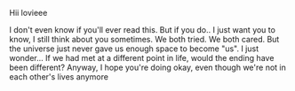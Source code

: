 Hii lovieee

I don't even know if you'll ever read this.
But if you do.. I just want you to know, I still think about you sometimes.
We both tried. We both cared. But the universe just never gave us enough space to become "us".
I just wonder... If we had met at a different point in life, would the ending have been different?
Anyway, I hope you're doing okay, even though we're not in each other's
lives anymore

